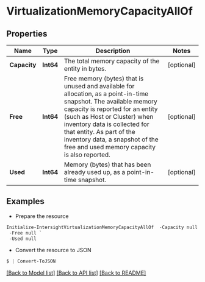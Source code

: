 # VirtualizationMemoryCapacityAllOf
## Properties

Name | Type | Description | Notes
------------ | ------------- | ------------- | -------------
**Capacity** | **Int64** | The total memory capacity of the entity in bytes. | [optional] 
**Free** | **Int64** | Free memory (bytes) that is unused and available for allocation, as a point-in-time snapshot. The available memory capacity is reported for an entity (such as Host or Cluster) when inventory data is collected for that entity. As part of the inventory data, a snapshot of the free and used memory capacity is also reported. | [optional] 
**Used** | **Int64** | Memory (bytes) that has been already used up, as a point-in-time snapshot. | [optional] 

## Examples

- Prepare the resource
```powershell
Initialize-IntersightVirtualizationMemoryCapacityAllOf  -Capacity null `
 -Free null `
 -Used null
```

- Convert the resource to JSON
```powershell
$ | Convert-ToJSON
```

[[Back to Model list]](../README.md#documentation-for-models) [[Back to API list]](../README.md#documentation-for-api-endpoints) [[Back to README]](../README.md)

